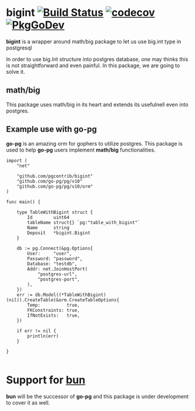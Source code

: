 # bigint [![Build Status](http://ci.100g.ir/api/badges/pgcontrib/bigint/status.svg)](http://ci.100g.ir/pgcontrib/bigint) [![codecov](https://codecov.io/gh/pgcontrib/bigint/branch/main/graph/badge.svg?token=3ZRC78VRG7)](https://codecov.io/gh/pgcontrib/bigint) [![PkgGoDev](https://pkg.go.dev/badge/github.com/uptrace/bun)](https://pkg.go.dev/github.com/pgcontrib/bigint)

**bigint** is a wrapper around math/big package to let us use big.int type in postgresql

In order to use big.Int structure into postgres database, one may thinks this is not straightforward and even painful.
In this package, we are going to solve it.

## math/big

This package uses math/big in its heart and extends its usefulnell even into postgres.

## Example use with go-pg

**go-pg** is an amazing orm for gophers to utilize postgres. This package is used to help **go-pg** users implement **math/big** functionalities.

```
import (
	"net"

	"github.com/pgcontrib/bigint"
	"github.com/go-pg/pg/v10"
	"github.com/go-pg/pg/v10/orm"
)

func main() {

	type TableWithBigint struct {
		Id        uint64
		tableName struct{} `pg:"table_with_bigint"`
		Name      string
		Deposit   *bigint.Bigint
	}

	db := pg.Connect(&pg.Options{
		User:     "user",
		Password: "password",
		Database: "testdb",
		Addr: net.JoinHostPort(
			"postgres-url",
			"postgres-port",
		),
	})
	err := db.Model((*TableWithBigint)(nil)).CreateTable(&orm.CreateTableOptions{
		Temp:          true,
		FKConstraints: true,
		IfNotExists:   true,
	})

	if err != nil {
		println(err)
	}

}


```

# Support for [bun](https://github.com/uptrace/bun)

**bun** will be the successor of **go-pg** and this package is under development to cover it as well.
